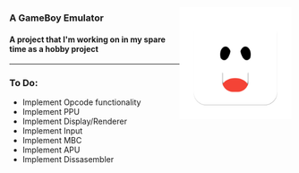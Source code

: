 <img align="right" width="200" src="./Assets/logo.png"></img>
### A GameBoy Emulator
#### A project that I'm working on in my spare time as a hobby project
---

### To Do:
- Implement Opcode functionality
- Implement PPU
- Implement Display/Renderer
- Implement Input
- Implement MBC
- Implement APU
- Implement Dissasembler
